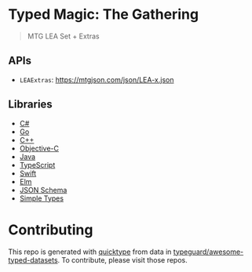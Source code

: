 # Typed Magic: The Gathering

> MTG LEA Set + Extras

## APIs

* `LEAExtras`: https://mtgjson.com/json/LEA-x.json

## Libraries

* [C#](csharp)
* [Go](golang)
* [C++](cplusplus)
* [Objective-C](objective-c)
* [Java](java)
* [TypeScript](typescript)
* [Swift](swift4)
* [Elm](elm)
* [JSON Schema](json-schema)
* [Simple Types](types)

# Contributing

This repo is generated with [quicktype](https://github.com/quicktype/quicktype) from data in [typeguard/awesome-typed-datasets](https://github.com/typeguard/awesome-typed-datasets).
To contribute, please visit those repos.

